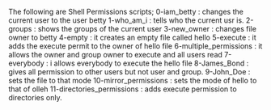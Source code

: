 The following are Shell Permissions scripts;
0-iam_betty : changes the current user to the user betty
1-who_am_i : tells who the current usr is.
2-groups : shows the groups of the current user
3-new_owner : changes file owner to betty
4-empty : it creates an empty file called hello
5-execute : it adds the execute permit to the owner of hello file
6-multiple_permissions : it allows the owner and group owner to execute and all users read
7-everybody : i allows everybody to execute the hello file
8-James_Bond : gives all permission to other users but not user and group.
9-John_Doe : sets the file to that mode
10-mirror_permissions : sets the mode of hello to that of olleh
11-directories_permissions : adds execute permission to directories only.

